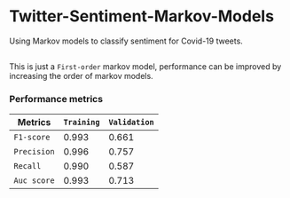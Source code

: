 # Twitter-Sentiment-Markov-Models
Using Markov models to classify sentiment for Covid-19 tweets.
##
This is just a `First-order` markov model, performance can be improved by increasing the order of markov models.

### Performance metrics

| Metrics | `Training` | `Validation` |
| --- | --- | --- |
| `F1-score` | 0.993 | 0.661 |
| `Precision` | 0.996 | 0.757 |
| `Recall` | 0.990 | 0.587 |
| `Auc score` | 0.993 | 0.713 |

